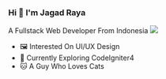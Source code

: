 ### Hi 👋 I'm Jagad Raya
A Fullstack Web Developer From Indonesia
![](https://komarev.com/ghpvc/?username=ZenthicMC)<br>
- 🖼️ Interested On UI/UX Design<br>
- 📖 Currently Exploring CodeIgniter4<br>
- 🐱 A Guy Who Loves Cats<br>



<!--
**ZenthicMC/ZenthicMC** is a ✨ _special_ ✨ repository because its `README.md` (this file) appears on your GitHub profile.

Here are some ideas to get you started:

- 🔭 I’m currently working on ...
- 🌱 I’m currently learning ...
- 👯 I’m looking to collaborate on ...
- 🤔 I’m looking for help with ...
- 💬 Ask me about ...
- 📫 How to reach me: ...
- 😄 Pronouns: ...
- ⚡ Fun fact: ...
-->
